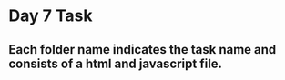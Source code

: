 # Day 7 Task

## Each folder name indicates the task name and consists of a html and javascript file. 
